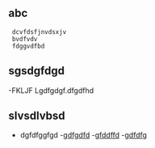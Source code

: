 ## abc
```
 dcvfdsfjnvdsxjv
 bvdfvdv
 fdggvdfbd
```

## sgsdgfdgd
-FKLJF Lgdfgdgf.dfgdfhd

## slvsdlvbsd
* dgfdfggfgd
-[gdfgdfd](www.google.com)
-[gfddffd](www.yahoo.com)
-[gdfdfg](www.yahoo.com)


